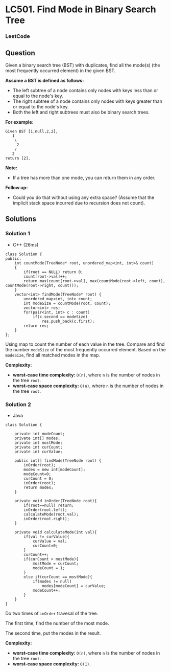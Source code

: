 # LC501. Find Mode in Binary Search Tree

### LeetCode

## Question

Given a binary search tree (BST) with duplicates, find all the mode(s) (the most frequently occurred element) in the given BST.

**Assume a BST is defined as follows:**

* The left subtree of a node contains only nodes with keys less than or equal to the node's key.
* The right subtree of a node contains only nodes with keys greater than or equal to the node's key.
* Both the left and right subtrees must also be binary search trees.

**For example:**
```
Given BST [1,null,2,2],
   1
    \
     2
    /
   2
return [2].
```
**Note:**

* If a tree has more than one mode, you can return them in any order.

**Follow up:** 

* Could you do that without using any extra space? (Assume that the implicit stack space incurred due to recursion does not count).

## Solutions

### Solution 1
* C++ (26ms) 
```
class Solution {
public:
    int countMode(TreeNode* root, unordered_map<int, int>& count)
    {
        if(root == NULL) return 0;
        count[root->val]++;
        return max(count[root->val], max(countMode(root->left, count), countMode(root->right, count)));
    }
    vector<int> findMode(TreeNode* root) {
        unordered_map<int, int> count;
        int modeSize = countMode(root, count);
        vector<int> res;
        for(pair<int, int> c : count)
            if(c.second == modeSize)
                res.push_back(c.first);
        return res;
    }
};
```

Using map to count the number of each value in the tree. Compare and find the number `modeSize` of the most frequently occurred element. Based on the `modeSize`, find all matched modes in the map.

**Complexity:**

* **worst-case time complexity:** `O(n)`, where `n` is the number of nodes in the tree `root`.
* **worst-case space complexity:** `O(n)`, where `n` is the number of nodes in the tree `root`.

### Solution 2

* Java
```
class Solution {
    
    private int modeCount;
    private int[] modes;
    private int mostMode;
    private int curCount;
    private int curValue;
    
    public int[] findMode(TreeNode root) {
        inOrder(root);
        modes = new int[modeCount];
        modeCount=0;
        curCount = 0;
        inOrder(root);
        return modes;
    }
    
    private void inOrder(TreeNode root){
        if(root==null) return;
        inOrder(root.left);
        calculateMode(root.val);
        inOrder(root.right);
    }
    
    private void calculateMode(int val){
        if(val != curValue){
            curValue = val;
            curCount=0;
        }
        curCount++;
        if(curCount > mostMode){
            mostMode = curCount;
            modeCount = 1;
        }
        else if(curCount == mostMode){
            if(modes != null)
                modes[modeCount] = curValue;
            modeCount++;
        }
    }
}
```

Do two times of `inOrder` travesal of the tree.

The first time, find the number of the most mode.

The second time, put the modes in the result.

**Complexity:**

* **worst-case time complexity:** `O(n)`, where `n` is the number of nodes in the tree `root`.
* **worst-case space complexity:** `O(1)`.

